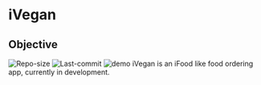 # iVegan
## Objective
![Repo-size](https://img.shields.io/github/repo-size/williamguilhermesouza/iVegan)
![Last-commit](https://img.shields.io/github/last-commit/williamguilhermesouza/iVegan)
![demo](https://raw.githubusercontent.com/williamguilhermesouza/iVegan/master/demo.gif)
iVegan is an iFood like food ordering app, currently in development.
